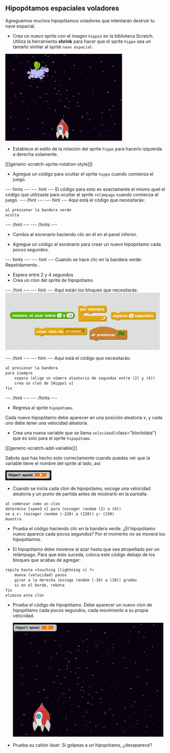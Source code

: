 ## Hipopótamos espaciales voladores

Agreguemos muchos hipopótamos voladores que intentarán destruir tu nave espacial.

+ Crea un nuevo sprite con el imagen `hippo1` en la biblioteca Scratch. Utiliza la herramienta **shrink** para hacer que el sprite `hippo` sea un tamaño similar al sprite `nave espacial`.

![screenshot](images/invaders-hippo.png)

+ Establece el estilo de la rotación del sprite `hippo` para hacerlo izquierda a derecha solamente.

[[[generic-scratch-sprite-rotation-style]]]

+ Agregue un código para ocultar el sprite `hippo` cuando comienza el juego.

\--- hints \--- \--- hint \--- El código para esto es exactamente el mismo quel el código que utilizaste para ocultar el sprite `relámpago` cuando comienza el juego. \--- /hint \--- \--- hint \--- Aquí está el código que necesitarás:

```blocks
al presionar la bandera verde
oculta
```

\--- /hint \--- \--- /hints \---

+ Cambia al escenario haciendo clic en él en el panel inferior.

+ Agregue un código al escenario para crear un nuevo hipopótamo cada pocos segundos.

\--- hints \--- \--- hint \--- Cuando se hace clic en la bandera verde: Repetidamente...

+ Espera entre 2 y 4 segundos
+ Crea un clon del sprite de hipopótamo

\--- /hint \--- \--- hint \--- Aquí están los bloques que necesitarás: ![Clone hippo hint](images/clone-hippo-hint.png)

\--- /hint \--- \--- hint \--- Aquí está el código que necesitarás:

```blocks
al presionar la bandera
para siempre
    espera (elige un número aleatorio de segundas entre (2) y (4))
    crea un clon de [Hippo1 v]
fin
```

\--- /hint \--- \--- /hints \---

+ Regresa al sprite `hipopótamo`.

Cada nuevo hipopótamo debe aparecer en una posición aleatoria x, y cada uno debe tener una velocidad aleatoria.

+ Crea una nueva variable que se llama `velocidad`{:class="blockdata"} que es solo para el sprite `hipopótamo`.

[[[generic-scratch-add-variable]]]

Sabrás que has hecho esto correctamente cuando puedes ver que la variable tiene el nombre del sprite al lado, así:

![screenshot](images/invaders-var-test.png)

+ Cuando se inicia cada clon de hipopótamo, escoge una velocidad aleatoria y un punto de partida antes de mostrarlo en la pantalla.

```blocks
al comenzar como un clon
determina [speed v] para (escoger random (2) a (4))
ve a x: (escoger random (-220) a (220)) y: (150)
muestra
```

+ Prueba el código haciendo clic en la bandera verde. ¿El hipopótamo nuevo aparece cada pocos segundos? Por el momento no se moverá los hipopótamos.

+ El hipopótamo debe moverse al azar hasta que sea atropellado por un relámpago. Para que esto suceda, coloca este código debajo de los bloques que acabas de agregar:

```blocks
repite hasta <touching [lightning v] ?>
    mueva (velocidad) pasos
    girar a la derecha (escoge random (-10) a (10)) grados
    si en el borde, rebota
fin
elimina este clon
```

+ Prueba el código de hipopótamo. Debe aparecer un nuevo clon de hipopótamo cada pocos segundos, cada movimiento a su propia velocidad.
    
    ![screenshot](images/hippo-clones.gif)

+ Prueba su cañón láser. Si golpeas a un hipopótamo, ¿desaparece?